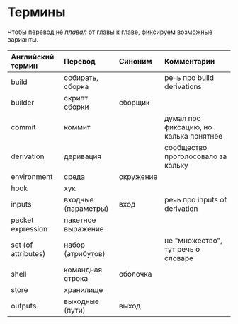 # Термины

Чтобы перевод не *плавал* от главы к главе, фиксируем возможные варианты.

|  Английский термин  |      Перевод         |  Синоним  |                 Комментарии                 |
|:--------------------|:---------------------|:----------|:--------------------------------------------|
| build               | собирать, сборка     |           | речь про build derivations                  |
| builder             | скрипт сборки        | сборщик   |                                             |
| commit              | коммит               |           | думал про фиксацию, но калька понятнее      |
| derivation          | деривация            |           | сообщество проголосовало за кальку          |
| environment         | среда                | окружение |                                             |
| hook                | хук                  |           |                                             |
| inputs              | входные (параметры)  | вход      | речь про inputs of derivation               |
| packet expression   | пакетное выражение   |           |                                             |
| set (of attributes) | набор (атрибутов)    |           | не "множество", тут речь о словаре          |
| shell               | командная строка     | оболочка  |                                             |
| store               | хранилище            |           |                                             |
| outputs             | выходные (пути)      | выход     |                                             |